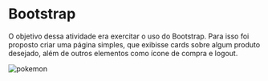 # Bootstrap

O objetivo dessa atividade era exercitar o uso do Bootstrap. Para isso foi proposto criar uma página simples, que exibisse cards sobre algum produto desejado, além de outros elementos como ícone de compra e logout.

![pokemon](https://user-images.githubusercontent.com/96503495/169624483-2b3c18db-5601-4c8a-b2de-449765fe505f.gif)

